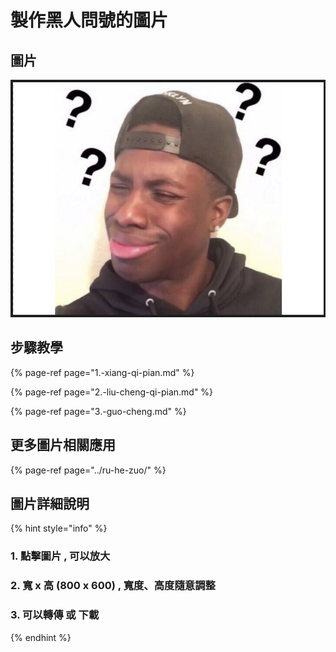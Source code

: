 # 製作黑人問號的圖片

## 圖片

![&#x5716;&#x7247;&#x6210;&#x54C1;](../../.gitbook/assets/tu-pian-tu-05.png)

## 步驟教學

{% page-ref page="1.-xiang-qi-pian.md" %}

{% page-ref page="2.-liu-cheng-qi-pian.md" %}

{% page-ref page="3.-guo-cheng.md" %}

## 更多圖片相關應用

{% page-ref page="../ru-he-zuo/" %}

## 圖片詳細說明

{% hint style="info" %}
### 1. 點擊圖片 , 可以放大

### 2. 寬 x 高 \(800 x 600\) , 寬度、高度隨意調整

### 3. 可以轉傳 或 下載
{% endhint %}

